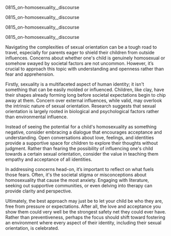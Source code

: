
0815_on-homosexuality,_discourse


0815_on-homosexuality,_discourse


0815_on-homosexuality,_discourse


0815_on-homosexuality,_discourse

Navigating the complexities of sexual orientation can be a tough road to travel, especially for parents eager to shield their children from outside influences. Concerns about whether one's child is genuinely homosexual or somehow swayed by societal factors are not uncommon. However, it’s crucial to approach this topic with understanding and openness rather than fear and apprehension.

Firstly, sexuality is a multifaceted aspect of human identity; it isn't something that can be easily molded or influenced. Children, like clay, have their shapes already forming long before societal expectations begin to chip away at them. Concern over external influences, while valid, may overlook the intrinsic nature of sexual orientation. Research suggests that sexual orientation is largely rooted in biological and psychological factors rather than environmental influence. 

Instead of seeing the potential for a child's homosexuality as something negative, consider embracing a dialogue that encourages acceptance and understanding. Open conversations about love, feelings, and identities provide a supportive space for children to explore their thoughts without judgment. Rather than fearing the possibility of influencing one's child towards a certain sexual orientation, consider the value in teaching them empathy and acceptance of all identities. 

In addressing concerns head-on, it’s important to reflect on what fuels those fears. Often, it's the societal stigma or misconceptions about homosexuality that cause the most anxiety. Engaging with literature, seeking out supportive communities, or even delving into therapy can provide clarity and perspective. 

Ultimately, the best approach may just be to let your child be who they are, free from pressure or expectations. After all, the love and acceptance you show them could very well be the strongest safety net they could ever have. Rather than preventiveness, perhaps the focus should shift toward fostering an environment where every aspect of their identity, including their sexual orientation, is celebrated.
